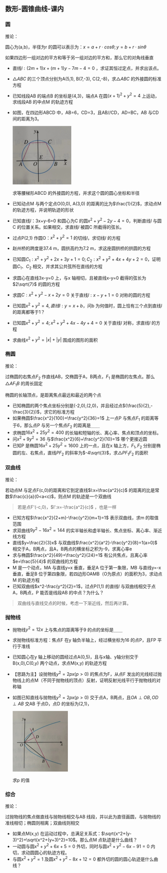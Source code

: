 ## 数形-圆锥曲线-课内

### 圆

推论：

圆心为(a,b)，半径为r 的圆可以表示为：$x=a+r\cdot cos\theta;y=b+r\cdot sin\theta$

如果四边形一组对边的平方和等于另一组对边的平方和，那么它的对角线垂直



- 直线$l:(2m+1)x+(m+1)y-7m-4=0$ ，求证其恒过定点，并求出该点。

- $\triangle ABC$ 的三个顶点分别为A(5,1), B(7,-3), C(2,-8)，求$\triangle ABC$ 的外接圆的标准方程

- 已知线段AB 的端点B 的坐标是(4,3)，端点A 在圆$(x+1)^2+y^2=4$ 上运动，求线段AB 的中点M 的轨迹方程

- 如图，在四边形ABCD 中，AB=6，CD=3，且AB//CD，AD=BC，AB 与CD 间的距离为3。

  <img src="image-20240319175542003.png" alt="image-20240319175542003" style="zoom:33%;" />

  求等腰梯形ABCD 的外接圆的方程，并求这个圆的圆心坐标和半径

- 已知动点M 与两个定点O(0,0), A(3,0) 的距离的比为$\frac{1}{2}$，求动点M 的轨迹方程，并说明轨迹的形状

- 已知直线$l$：3x+y-6=0 和圆心为C 的圆$x^2+y^2-2y-4=0$，判断直线$l$ 与圆C 的位置关系。如果相交，求直线$l$ 被圆C 所截得的弦长。

- 过点P(2,1) 作圆O：$x^2+y^2=1$ 的切线$l$，求切线$l$ 的方程

- 赵州桥的跨度是37.4 m，圆拱高约为7.2 m，求这座圆拱桥的拱圆的方程

- 已知圆$C_1:x^2+y^2+2x+3y+1=0;C_2:x^2+y^2+4x+4y+2=0$，证明圆$C_1、C_2$ 相交，并求其公共弦所在直线的方程

- 求圆心在直线3x-y=0 上，与x 轴相切，且被直线x-y=0 截得的弦长为$2\sqrt{7}$ 的圆的方程

- 求圆$C:x^2+y^2-x+2y=0$ 关于直线$l:x-y+1=0$ 对称的圆的方程

- 已知圆$x^2+y^2=4,直线l:y=x+b$，问b 为何值时，圆上恰有三个点到直线$l$ 的距离都等于1？

- 已知圆$x^2+y^2=4; x^2+y^2+4x-4y+4=0$ 关于直线$l$ 对称，求直线$l$ 的方程

- 求曲线$x^2+y^2=|x|+|y|$ 围成的图形的面积

  

### 椭圆

推论：

过椭圆的右焦点$F_2$ 作直线AB，交椭圆于A，B两点，$F_1$ 是椭圆的左焦点。那么$\triangle AF_1B$ 的周长固定

椭圆的长轴顶点，是距离焦点最远和最近的两个点



- 已知椭圆的两个焦点坐标分别是(-2,0),(2,0)，并且经过点$(\frac{5}{2},-\frac{3}{2})$，求它的标准方程
- 如果椭圆$\frac{x^2}{100}+\frac{y^2}{36}=1$ 上一点P 与焦点$F_1$ 的距离等于6，那么点P 与另一个焦点$F_2$ 的距离是`____`
- 求椭圆$16x^2+25y^2=400$ 的长轴和短轴的长、离心率、焦点和顶点的坐标。
- 问$x^2+9y^2=36$ 与$\frac{x^2}{6}+\frac{y^2}{10}=1$ 哪个更接近圆
- 已知P 是椭圆$16x^2+25y^2=1600$ 上的一点，且在x 轴上方，$F_1,F_2$ 分别是椭圆的左、右焦点，直线$PF_2$ 的斜率为$-4\sqrt{3}$，求$\triangle PF_1F_2$ 的面积 



### 双曲线

推论：

若动点M 与定点F(c,0)的距离和它到定直线$l:x=\frac{a^2}{c}$ 的距离的比是常数$\frac{c}{a}(0<a<c)$，则点M 的轨迹是一个双曲线

> 若是点F'(-c,0)，$l':x=-\frac{a^2}{c}$ ，也是一样



- 已知方程$\frac{x^2}{2+m}-\frac{y^2}{m+1}=1$ 表示双曲线，求m 的取值范围
- 求双曲线$9y^2-16x^2=144$ 的实半轴长和虚半轴长、焦点坐标、离心率、渐近线方程
- 直线$y=\frac{2}{3}x$ 与双曲线$\frac{x^2}{a^2}-\frac{y^2}{8}=1(a>0)$ 相交于A，B两点，且A，B两点的横坐标之积为-9，求离心率e
- 求与椭圆$\frac{x^2}{49}+\frac{y^2}{24}=1$ 有公共焦点，且离心率$e=\frac{5}{4}$ 的双曲线的方程
- M 是一个动点，MA 与直线y=x 垂直，垂足A 位于第一象限，MB 与直线y=-x 垂直，垂足B 位于第四象限，若四边形OAMB（O为原点）的面积为3，求动点M 的轨迹方程
- 已知双曲线$x^2-\frac{y^2}{2}=1$，过点P(1,1) 的直线$l$ 与双曲线相交于点A，B两点，P 能否是线段AB 的中点？为什么？



>  双曲线与直线交点的时候，考虑一下渐近线，然后再计算。

### 抛物线

- 抛物线$y^2=12x$ 上与焦点的距离等于9 的点的坐标是`____`

- 求抛物线标准方程：焦点F 在y 轴负半轴上，经过横坐标为16 的点P，且FP 平行于准线

- 已知圆心在y 轴上移动的圆经过点A(0,5)，且与x轴、y轴分别交于B(x,0),C(0,y) 两个动点，求点M(x,y) 的轨迹方程

- 【思路为主】设抛物线$y^2=2px(p>0)$ 的焦点为F，从点F 发出的光线经过抛物线上的点M（不同于抛物线的顶点）反射，证明反射光线平行于抛物线的对称轴

- 如图已知直线与抛物线$y^2=2px(p>0)$ 交于点A，B两点，且$OA\perp OB,OD\perp AB$ 交AB 于点D，点D 的坐标为(2,1)，

  <img src="image-20240327103446967.png" alt="image-20240327103446967" style="zoom:25%;" />

  求p 的值



### 综合

推论：

过抛物线的焦点做直线与抛物线相交与AB 线段，并以此为直径画圆，与抛物线的准线相切；椭圆则相离；双曲线则相交



- 如果点M(x,y) 在运动过程中，总满足关系式：$\sqrt{x^2+(y-3)^2}+\sqrt{x^2+(y+3)^2}=10$。那么点M 点轨迹是什么曲线？
- 一动圆与圆$x^2+y^2+6x+5=0$ 外切，同时与圆$x^2+y^2-6x-91=0$ 内切，求动圆圆心的轨迹方程。
- 与圆$x^2+y^2=1$ 及圆$x^2+y^2-8x+12=0$ 都外切的圆的圆心轨迹是什么曲线？
